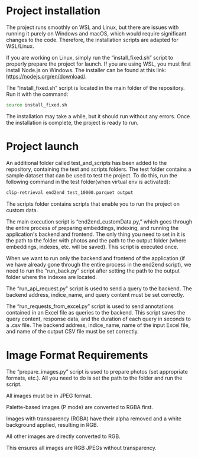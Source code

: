 # Project installation

The project runs smoothly on WSL and Linux, but there are issues with running it purely on Windows and macOS, which would require significant changes to the code. Therefore, the installation scripts are adapted for WSL/Linux.

If you are working on Linux, simply run the “install_fixed.sh” script to properly prepare the project for launch. If you are using WSL, you must first install Node.js on Windows. The installer can be found at this link: https://nodejs.org/en/download/.


The “install_fixed.sh” script is located in the main folder of the repository. Run it with the command:
```bash
source install_fixed.sh
```

The installation may take a while, but it should run without any errors. Once the installation is complete, the project is ready to run.

# Project launch

An additional folder called test_and_scripts has been added to the repository, containing the test and scripts folders. The test folder contains a sample dataset that can be used to test the project. To do this, run the following command in the test folder(when virtual env is activated):
```bash
clip-retrieval end2end test_10000.parquet output
```

The scripts folder contains scripts that enable you to run the project on custom data. 

The main execution script is “end2end_customData.py,” which goes through the entire process of preparing embeddings, indexing, and running the application's backend and frontend. The only thing you need to set in it is the path to the folder with photos and the path to the output folder (where embeddings, indexes, etc. will be saved). This script is executed once.

When we want to run only the backend and frontend of the application (if we have already gone through the entire process in the end2end script), we need to run the “run_back.py” script after setting the path to the output folder where the indexes are located.

The “run_api_request.py” script is used to send a query to the backend. The backend address, indice_name, and query content must be set correctly.

The “run_requests_from_excel.py” script is used to send annotations contained in an Excel file as queries to the backend. This script saves the query content, response data, and the duration of each query in seconds to a .csv file. The backend address, indice_name, name of the input Excel file, and name of the output CSV file must be set correctly.

# Image Format Requirements
The “prepare_images.py” script is used to prepare photos (set appropriate formats, etc.). All you need to do is set the path to the folder and run the script.

All images must be in JPEG format.

Palette-based images (P mode) are converted to RGBA first.

Images with transparency (RGBA) have their alpha removed and a white background applied, resulting in RGB.

All other images are directly converted to RGB.

This ensures all images are RGB JPEGs without transparency.